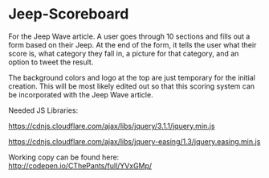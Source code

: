 # Jeep-Scoreboard

For the Jeep Wave article. A user goes through 10 sections and fills out a form based on their Jeep. At the end of the form, it tells the user what their score is, what category they fall in, a picture for that category, and an option to tweet the result. 

The background colors and logo at the top are just temporary for the initial creation. This will be most likely edited out so that this scoring system can be incorporated with the Jeep Wave article. 

Needed JS Libraries:

https://cdnjs.cloudflare.com/ajax/libs/jquery/3.1.1/jquery.min.js

https://cdnjs.cloudflare.com/ajax/libs/jquery-easing/1.3/jquery.easing.min.js

Working copy can be found here: http://codepen.io/CThePants/full/YVxGMp/
